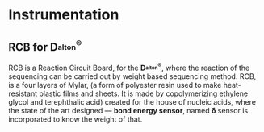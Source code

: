 # Instrumentation


## RCB for D<sub><sup>alton</sup></sub><sup>®</sup>
RCB is a Reaction Circuit Board, for the <b>D<sub><sup>alton</sup></sub><sup>®</sup></b>, where the reaction of the sequencing can be carried out by weight based sequencing method. RCB, is a four layers of Mylar, (a form of polyester resin used to make heat-resistant plastic films and sheets. It is made by copolymerizing ethylene glycol and terephthalic acid) created for the house of nucleic acids, where the state of the art designed — <b>bond energy sensor</b>, named <b>δ</b> sensor is incorporated to know the weight of that.
